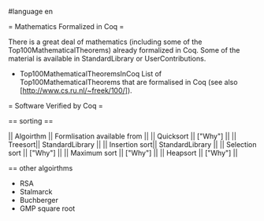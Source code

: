 #language en

= Mathematics Formalized in Coq =

There is a great deal of mathematics (including some of the Top100MathematicalTheorems) already formalized in Coq. Some of the material is available in StandardLibrary or UserContributions.

 * Top100MathematicalTheoremsInCoq List of Top100MathematicalTheorems that are formalised in Coq (see also [http://www.cs.ru.nl/~freek/100/]).

= Software Verified by Coq =

== sorting ==

|| Algoirthm || Formlisation available from ||
|| Quicksort || ["Why"] ||
|| Treesort|| StandardLibrary ||
|| Insertion sort|| StandardLibrary ||
|| Selection sort || ["Why"] ||
|| Maximum sort || ["Why"] ||
|| Heapsort || ["Why"] ||

== other algoirthms

 * RSA
 * Stalmarck
 * Buchberger
 * GMP square root
